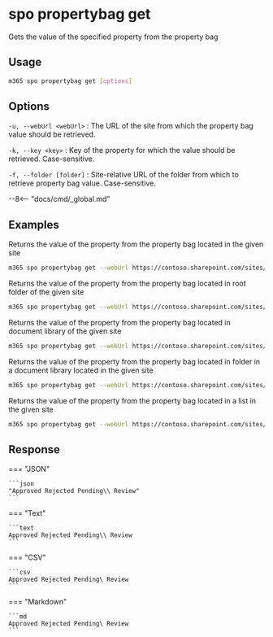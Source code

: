 # spo propertybag get

Gets the value of the specified property from the property bag

## Usage

```sh
m365 spo propertybag get [options]
```

## Options

`-u, --webUrl <webUrl>`
: The URL of the site from which the property bag value should be retrieved.

`-k, --key <key>`
: Key of the property for which the value should be retrieved. Case-sensitive.

`-f, --folder [folder]`
: Site-relative URL of the folder from which to retrieve property bag value. Case-sensitive.

--8<-- "docs/cmd/_global.md"

## Examples

Returns the value of the property from the property bag located in the given site

```sh
m365 spo propertybag get --webUrl https://contoso.sharepoint.com/sites/test --key key1
```

Returns the value of the property from the property bag located in root folder of the given site

```sh
m365 spo propertybag get --webUrl https://contoso.sharepoint.com/sites/test --key key1 --folder /
```

Returns the value of the property from the property bag located in document library of the given site

```sh
m365 spo propertybag get --webUrl https://contoso.sharepoint.com/sites/test --key key1 --folder '/Shared Documents'
```

Returns the value of the property from the property bag located in folder in a document library located in the given site

```sh
m365 spo propertybag get --webUrl https://contoso.sharepoint.com/sites/test --key key1 --folder '/Shared Documents/MyFolder'
```

Returns the value of the property from the property bag located in a list in the given site

```sh
m365 spo propertybag get --webUrl https://contoso.sharepoint.com/sites/test --key key1 --folder /Lists/MyList
```

## Response

=== "JSON"

    ```json
    "Approved Rejected Pending\\ Review"
    ```

=== "Text"

    ```text
    Approved Rejected Pending\\ Review
    ```

=== "CSV"

    ```csv
    Approved Rejected Pending\ Review
    ```

=== "Markdown"

    ```md
    Approved Rejected Pending\ Review
    ```
